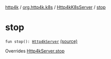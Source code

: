 [http4k](../../index.md) / [org.http4k.k8s](../index.md) / [Http4kK8sServer](index.md) / [stop](./stop.md)

# stop

`fun stop(): `[`Http4kServer`](../../org.http4k.server/-http4k-server/index.md) [(source)](https://github.com/http4k/http4k/blob/master/http4k-k8s/src/main/kotlin/org/http4k/k8s/Http4kK8sServer.kt#L25)

Overrides [Http4kServer.stop](../../org.http4k.server/-http4k-server/stop.md)

